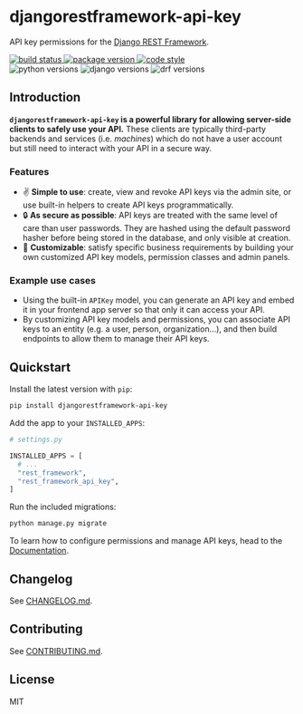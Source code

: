 # djangorestframework-api-key

API key permissions for the [Django REST Framework](https://www.django-rest-framework.org).

<div>
  <a href="https://travis-ci.org/florimondmanca/djangorestframework-api-key">
      <img src="https://img.shields.io/travis/florimondmanca/djangorestframework-api-key.svg" alt="build status"/>
  </a>
  <a href="https://pypi.org/project/djangorestframework-api-key">
      <img src="https://badge.fury.io/py/djangorestframework-api-key.svg" alt="package version"/>
  </a>
  <a href="https://github.com/ambv/black">
      <img src="https://img.shields.io/badge/code_style-black-000000.svg" alt="code style">
  </a>
</div>
<div>
  <img src="https://img.shields.io/pypi/pyversions/djangorestframework-api-key.svg" alt="python versions"/>
  <img src="https://img.shields.io/pypi/djversions/djangorestframework-api-key.svg?colorB=44b78b" alt="django versions"/>
  <img src="https://img.shields.io/badge/drf-3.8+-7f2d2d.svg" alt="drf versions"/>
</div>

## Introduction

**`djangorestframework-api-key` is a powerful library for allowing server-side clients to safely use your API.** These clients are typically third-party backends and services (i.e. _machines_) which do not have a user account but still need to interact with your API in a secure way.

### Features

- ✌️ **Simple to use**: create, view and revoke API keys via the admin site, or use built-in helpers to create API keys programmatically.
- 🔒 **As secure as possible**: API keys are treated with the same level of care than user passwords. They are hashed using the default password hasher before being stored in the database, and only visible at creation.
- 🎨 **Customizable**: satisfy specific business requirements by building your own customized API key models, permission classes and admin panels.

### Example use cases

- Using the built-in `APIKey` model, you can generate an API key and embed it in your frontend app server so that only it can access your API.
- By customizing API key models and permissions, you can associate API keys to an entity (e.g. a user, person, organization…), and then build endpoints to allow them to manage their API keys.

## Quickstart

Install the latest version with `pip`:

```bash
pip install djangorestframework-api-key
```

Add the app to your `INSTALLED_APPS`:

```python
# settings.py

INSTALLED_APPS = [
  # ...
  "rest_framework",
  "rest_framework_api_key",
]
```

Run the included migrations:

```bash
python manage.py migrate
```

To learn how to configure permissions and manage API keys, head to the [Documentation](https://florimondmanca.github.io/djangorestframework-api-key).

## Changelog

See [CHANGELOG.md](https://github.com/florimondmanca/djangorestframework-api-key/tree/master/CHANGELOG.md).

## Contributing

See [CONTRIBUTING.md](https://github.com/florimondmanca/djangorestframework-api-key/tree/master/CONTRIBUTING.md).

## License

MIT
